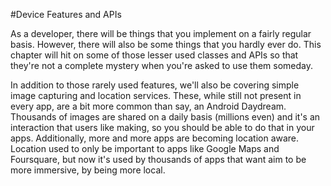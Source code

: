 #Device Features and APIs

As a developer, there will be things that you implement on a fairly regular basis. However, there will also be some things that you hardly ever do. This chapter will hit on some of those lesser used classes and APIs so that they're not a complete mystery when you're asked to use them someday.

In addition to those rarely used features, we'll also be covering simple image capturing and location services. These, while still not present in every app, are a bit more common than say, an Android Daydream. Thousands of images are shared on a daily basis (millions even) and it's an interaction that users like making, so you should be able to do that in your apps. Additionally, more and more apps are becoming location aware. Location used to only be important to apps like Google Maps and Foursquare, but now it's used by thousands of apps that want aim to be more immersive, by being more local.